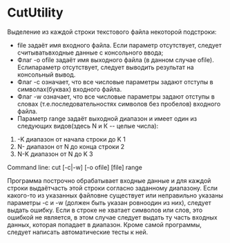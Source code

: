 # CutUtility
Выделение из каждой строки текстового файла некоторой подстроки:
* file задаёт имя входного файла. Если параметр отсутствует, следует считыватьвходные данные с консольного ввода;
* Флаг -o ofile задаёт имя выходного файла (в данном случае ofile). Еслипараметр отсутствует, следует выводить результат на консольный вывод.
* Флаг -с означает, что все числовые параметры задают отступы в символах(буквах) входного файла.
* Флаг -w означает, что все числовые параметры задают отступы в словах (т.е.последовательностях символов без пробелов) входного файла.
* Параметр range задаёт выходной диапазон и имеет один из следующих видов(здесь N и К -- целые числа):
1. -K диапазон от начала строки до K 1
2. N- диапазон от N до конца строки 2
3. N-K диапазон от N до K 3

 Command line: cut [-c|-w] [-o ofile] [file] range

 Программа построчно обрабатывает входные данные и для каждой строки выдаётчасть этой строки согласно заданному диапазону.
 Если какого-то из указанных файловне существует или неправильно указаны параметры -c и -w (должен быть указан ровноодин из них), следует выдать ошибку.
 Если в строке не хватает символов или слов, это ошибкой не является, в этом случае следует выдать ту часть входных данных, которая попадает в диапазон.
 Кроме самой программы, следует написать автоматические тесты к ней.
